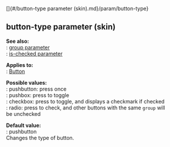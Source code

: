 []{#/button-type parameter (skin).md}/param/button-type}    
## button-type parameter (skin)    
**See also:**    
:   [group parameter](/%7Bskin%7D/param/group)    
:   [is-checked parameter](/%7Bskin%7D/param/is-checked)    
<!-- -->    
**Applies to:**    
:   [Button](/%7Bskin%7D/control/button)    
<!-- -->    
**Possible values:**    
:   pushbutton: press once    
:   pushbox: press to toggle    
:   checkbox: press to toggle, and displays a checkmark if checked    
:   radio: press to check, and other buttons with the same `group` will    
    be unchecked    
<!-- -->    
**Default value:**    
:   pushbutton    
Changes the type of button.  
